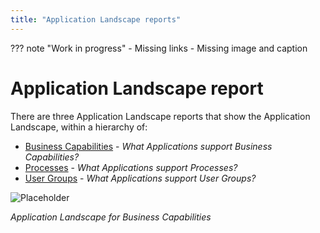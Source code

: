 ```yaml
---
title: "Application Landscape reports"
---
```


??? note "Work in progress"
    - Missing links
    - Missing image and caption

# Application Landscape report

There are three Application Landscape reports that show the Application Landscape, within a hierarchy of:

- [Business Capabilities]() - *What Applications support Business Capabilities?*
- [Processes]() - *What Applications support Processes?*
- [User Groups]() - *What Applications support User Groups?*

![Placeholder](https://dummyimage.com/800x450/eee/aaa)

*Application Landscape for Business Capabilities*
